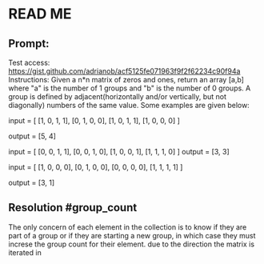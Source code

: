 # READ ME

## Prompt:

Test access: https://gist.github.com/adrianob/acf5125fe071963f9f2f62234c90f94a
Instructions:
Given a n*n matrix of zeros and ones, return an array [a,b] where "a" is the number of 1 groups and "b" is the number of 0 groups.
A group is defined by adjacent(horizontally and/or vertically, but not diagonally) numbers of the same value.
Some examples are given below:

input = [
  [1, 0, 1, 1],
  [0, 1, 0, 0],
  [1, 0, 1, 1],
  [1, 0, 0, 0]
]

output = [5, 4]

input = [
  [0, 0, 1, 1],
  [0, 0, 1, 0],
  [1, 0, 0, 1],
  [1, 1, 1, 0]
]
output = [3, 3]

input = [
  [1, 0, 0, 0],
  [0, 1, 0, 0],
  [0, 0, 0, 0],
  [1, 1, 1, 1]
]

output = [3, 1]

## Resolution #group_count

The only concern of each element in the collection is to know if they are part of a group or if they are starting a new group, in which case they must increse the group count for their element. due to the direction the matrix is iterated in